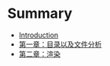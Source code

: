 # Summary

* [Introduction](README.md)
* [第一章：目录以及文件分析](di_yi_zhang_ff1a_mu_lu_yi_ji_wen_jian_fen_xi.md)
* [第二章：渲染](di_er_zhang_ff1a_xuan_ran.md)

